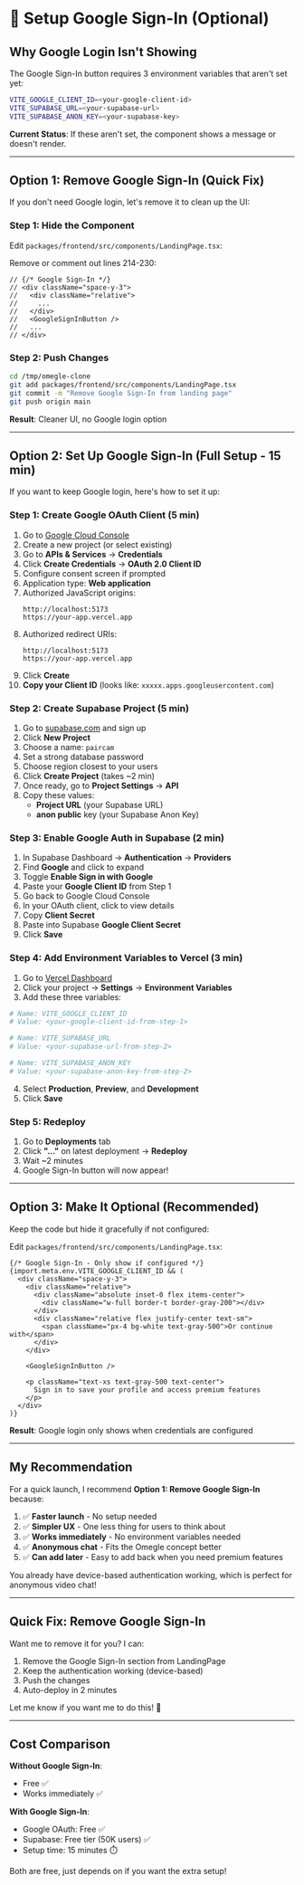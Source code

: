 # 🔐 Setup Google Sign-In (Optional)

## Why Google Login Isn't Showing

The Google Sign-In button requires 3 environment variables that aren't set yet:

```bash
VITE_GOOGLE_CLIENT_ID=<your-google-client-id>
VITE_SUPABASE_URL=<your-supabase-url>
VITE_SUPABASE_ANON_KEY=<your-supabase-key>
```

**Current Status**: If these aren't set, the component shows a message or doesn't render.

---

## Option 1: Remove Google Sign-In (Quick Fix)

If you don't need Google login, let's remove it to clean up the UI:

### Step 1: Hide the Component
Edit `packages/frontend/src/components/LandingPage.tsx`:

Remove or comment out lines 214-230:

```tsx
// {/* Google Sign-In */}
// <div className="space-y-3">
//   <div className="relative">
//     ...
//   </div>
//   <GoogleSignInButton />
//   ...
// </div>
```

### Step 2: Push Changes
```bash
cd /tmp/omegle-clone
git add packages/frontend/src/components/LandingPage.tsx
git commit -m "Remove Google Sign-In from landing page"
git push origin main
```

**Result**: Cleaner UI, no Google login option

---

## Option 2: Set Up Google Sign-In (Full Setup - 15 min)

If you want to keep Google login, here's how to set it up:

### Step 1: Create Google OAuth Client (5 min)

1. Go to [Google Cloud Console](https://console.cloud.google.com/)
2. Create a new project (or select existing)
3. Go to **APIs & Services** → **Credentials**
4. Click **Create Credentials** → **OAuth 2.0 Client ID**
5. Configure consent screen if prompted
6. Application type: **Web application**
7. Authorized JavaScript origins:
   ```
   http://localhost:5173
   https://your-app.vercel.app
   ```
8. Authorized redirect URIs:
   ```
   http://localhost:5173
   https://your-app.vercel.app
   ```
9. Click **Create**
10. **Copy your Client ID** (looks like: `xxxxx.apps.googleusercontent.com`)

### Step 2: Create Supabase Project (5 min)

1. Go to [supabase.com](https://supabase.com) and sign up
2. Click **New Project**
3. Choose a name: `paircam`
4. Set a strong database password
5. Choose region closest to your users
6. Click **Create Project** (takes ~2 min)
7. Once ready, go to **Project Settings** → **API**
8. Copy these values:
   - **Project URL** (your Supabase URL)
   - **anon public** key (your Supabase Anon Key)

### Step 3: Enable Google Auth in Supabase (2 min)

1. In Supabase Dashboard → **Authentication** → **Providers**
2. Find **Google** and click to expand
3. Toggle **Enable Sign in with Google**
4. Paste your **Google Client ID** from Step 1
5. Go back to Google Cloud Console
6. In your OAuth client, click to view details
7. Copy **Client Secret**
8. Paste into Supabase **Google Client Secret**
9. Click **Save**

### Step 4: Add Environment Variables to Vercel (3 min)

1. Go to [Vercel Dashboard](https://vercel.com/dashboard)
2. Click your project → **Settings** → **Environment Variables**
3. Add these three variables:

```bash
# Name: VITE_GOOGLE_CLIENT_ID
# Value: <your-google-client-id-from-step-1>

# Name: VITE_SUPABASE_URL
# Value: <your-supabase-url-from-step-2>

# Name: VITE_SUPABASE_ANON_KEY
# Value: <your-supabase-anon-key-from-step-2>
```

4. Select **Production**, **Preview**, and **Development**
5. Click **Save**

### Step 5: Redeploy

1. Go to **Deployments** tab
2. Click **"..."** on latest deployment → **Redeploy**
3. Wait ~2 minutes
4. Google Sign-In button will now appear!

---

## Option 3: Make It Optional (Recommended)

Keep the code but hide it gracefully if not configured:

Edit `packages/frontend/src/components/LandingPage.tsx`:

```tsx
{/* Google Sign-In - Only show if configured */}
{import.meta.env.VITE_GOOGLE_CLIENT_ID && (
  <div className="space-y-3">
    <div className="relative">
      <div className="absolute inset-0 flex items-center">
        <div className="w-full border-t border-gray-200"></div>
      </div>
      <div className="relative flex justify-center text-sm">
        <span className="px-4 bg-white text-gray-500">Or continue with</span>
      </div>
    </div>
    
    <GoogleSignInButton />
    
    <p className="text-xs text-gray-500 text-center">
      Sign in to save your profile and access premium features
    </p>
  </div>
)}
```

**Result**: Google login only shows when credentials are configured

---

## My Recommendation

For a quick launch, I recommend **Option 1: Remove Google Sign-In** because:

1. ✅ **Faster launch** - No setup needed
2. ✅ **Simpler UX** - One less thing for users to think about
3. ✅ **Works immediately** - No environment variables needed
4. ✅ **Anonymous chat** - Fits the Omegle concept better
5. ✅ **Can add later** - Easy to add back when you need premium features

You already have device-based authentication working, which is perfect for anonymous video chat!

---

## Quick Fix: Remove Google Sign-In

Want me to remove it for you? I can:
1. Remove the Google Sign-In section from LandingPage
2. Keep the authentication working (device-based)
3. Push the changes
4. Auto-deploy in 2 minutes

Let me know if you want me to do this! 🚀

---

## Cost Comparison

**Without Google Sign-In**:
- Free ✅
- Works immediately ✅

**With Google Sign-In**:
- Google OAuth: Free ✅
- Supabase: Free tier (50K users) ✅
- Setup time: 15 minutes ⏱️

Both are free, just depends on if you want the extra setup!

